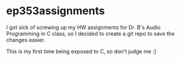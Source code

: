 # ep353assignments

I got sick of screwing up my HW assignments for Dr. B's Audio Programming in C class,
so I decided to create a git repo to save the changes easier.

This is my first time being exposed to C, so don't judge me :]
